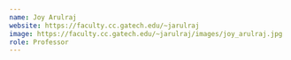```yaml
---
name: Joy Arulraj
website: https://faculty.cc.gatech.edu/~jarulraj
image: https://faculty.cc.gatech.edu/~jarulraj/images/joy_arulraj.jpg
role: Professor
---
```

